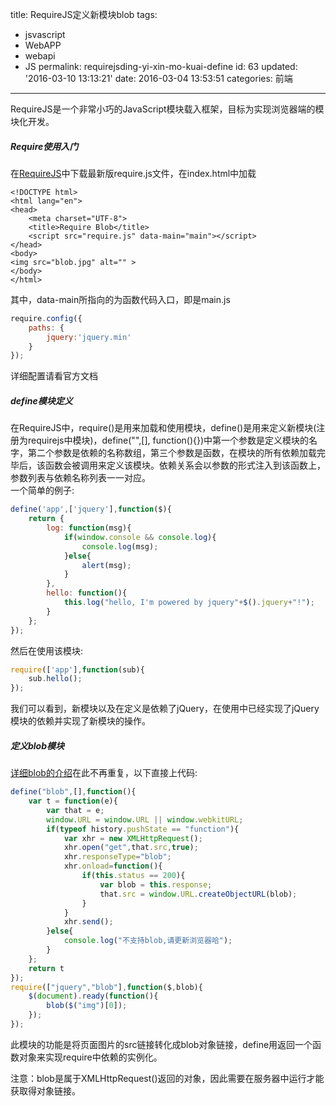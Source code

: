 title: RequireJS定义新模块blob
tags: 
  - jsvascript
  - WebAPP
  - webapi
  - JS
permalink: requirejsding-yi-xin-mo-kuai-define
id: 63
updated: '2016-03-10 13:13:21'
date: 2016-03-04 13:53:51
categories: 前端
---

RequireJS是一个非常小巧的JavaScript模块载入框架，目标为实现浏览器端的模块化开发。
##### Require使用入门
在[RequireJS](http://www.requirejs.cn/)中下载最新版require.js文件，在index.html中加载
<!--more-->
```html5
<!DOCTYPE html>
<html lang="en">
<head>
	<meta charset="UTF-8">
	<title>Require Blob</title>
	<script src="require.js" data-main="main"></script>
</head>
<body>
<img src="blob.jpg" alt="" >
</body>
</html>
```
其中，data-main所指向的为函数代码入口，即是main.js
```javascript
require.config({
	paths: {
		jquery:'jquery.min'
	}
});
```
详细配置请看官方文档

##### define模块定义
在RequireJS中，require()是用来加载和使用模块，define()是用来定义新模块(注册为requirejs中模块)，define("",[], function(){})中第一个参数是定义模块的名字，第二个参数是依赖的名称数组，第三个参数是函数，在模块的所有依赖加载完毕后，该函数会被调用来定义该模块。依赖关系会以参数的形式注入到该函数上，参数列表与依赖名称列表一一对应。    
一个简单的例子:
```javascript
define('app',['jquery'],function($){
	return {
		log: function(msg){
			if(window.console && console.log){
				console.log(msg);
			}else{
				alert(msg);
			}
		},
		hello: function(){
			this.log("hello, I'm powered by jquery"+$().jquery+"!");
		}
	};
});
```
然后在使用该模块:
```javascript
require(['app'],function(sub){
	sub.hello();
});
```
我们可以看到，新模块以及在定义是依赖了jQuery，在使用中已经实现了jQuery模块的依赖并实现了新模块的操作。
##### 定义blob模块
[详细blob的介绍](http://www.zhangxinxu.com/study/201310/blob-get-image-show.html)在此不再重复，以下直接上代码:
```javascript
define("blob",[],function(){
	var t = function(e){
        var that = e;
        window.URL = window.URL || window.webkitURL;
        if(typeof history.pushState == "function"){
            var xhr = new XMLHttpRequest();
            xhr.open("get",that.src,true);
            xhr.responseType="blob";
            xhr.onload=function(){
                if(this.status == 200){
                    var blob = this.response;
                    that.src = window.URL.createObjectURL(blob);
                }
            }
            xhr.send();
        }else{
            console.log("不支持blob,请更新浏览器哈");
        }
    };
	return t
});
require(["jquery","blob"],function($,blob){
	$(document).ready(function(){
		blob($("img")[0]);
	});
});
```
此模块的功能是将页面图片的src链接转化成blob对象链接，define用返回一个函数对象来实现require中依赖的实例化。    

注意：blob是属于XMLHttpRequest()返回的对象，因此需要在服务器中运行才能获取得对象链接。


